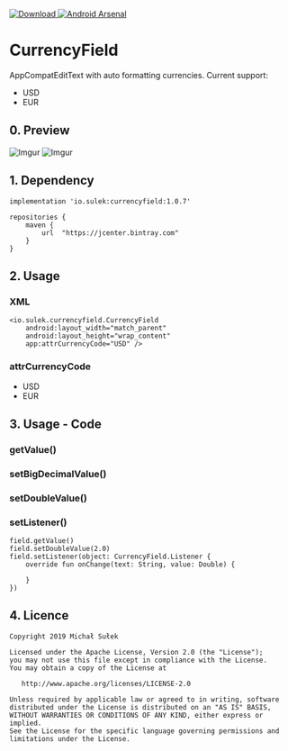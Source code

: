 [ ![Download](https://api.bintray.com/packages/sulo61/Android/currencyfield/images/download.svg) ](https://bintray.com/sulo61/Android/currencyfield/_latestVersion)
[![Android Arsenal](https://img.shields.io/badge/Android%20Arsenal-CurrencyField-green.svg?style=flat)](https://android-arsenal.com/details/1/7853)

# CurrencyField
AppCompatEditText with auto formatting currencies. 
Current support:
- USD
- EUR

## 0. Preview
![Imgur](https://i.imgur.com/dU5Cxpj.gif)
![Imgur](https://i.imgur.com/fwUMEhN.gif)

## 1. Dependency
```
implementation 'io.sulek:currencyfield:1.0.7'
```
```
repositories {
    maven {
        url  "https://jcenter.bintray.com"
    }
}
```

## 2. Usage
### XML
```
<io.sulek.currencyfield.CurrencyField
    android:layout_width="match_parent"
    android:layout_height="wrap_content"
    app:attrCurrencyCode="USD" />
```
### attrCurrencyCode
- USD
- EUR

## 3. Usage - Code

### getValue()
### setBigDecimalValue()
### setDoubleValue()
### setListener()

```
field.getValue()
field.setDoubleValue(2.0)
field.setListener(object: CurrencyField.Listener {
    override fun onChange(text: String, value: Double) {

    }
})
```

## 4. Licence

```
Copyright 2019 Michał Sułek

Licensed under the Apache License, Version 2.0 (the "License");
you may not use this file except in compliance with the License.
You may obtain a copy of the License at

   http://www.apache.org/licenses/LICENSE-2.0

Unless required by applicable law or agreed to in writing, software
distributed under the License is distributed on an "AS IS" BASIS,
WITHOUT WARRANTIES OR CONDITIONS OF ANY KIND, either express or implied.
See the License for the specific language governing permissions and
limitations under the License.
```
